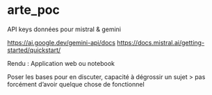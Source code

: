 # arte_poc

API keys données pour mistral & gemini

https://ai.google.dev/gemini-api/docs
https://docs.mistral.ai/getting-started/quickstart/
 
Rendu : Application web ou notebook

Poser les bases pour en discuter, capacité à dégrossir un sujet > pas forcément d’avoir quelque chose de fonctionnel
